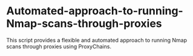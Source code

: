 # Automated-approach-to-running-Nmap-scans-through-proxies
This script provides a flexible and automated approach to running Nmap scans through proxies using ProxyChains. 
